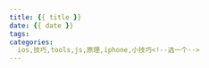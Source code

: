 ```yaml
---
title: {{ title }}
date: {{ date }}
tags:
categories: 
  ios,技巧,tools,js,原理,iphone,小技巧<!--选一个-->
---
```


<!-- more -->

<!--{% qnimg alfred.png title:配置 alt:preferrence 'class:class1 class2' extend:?imageView2/2/w/1400 %}-->